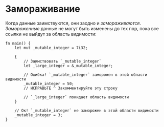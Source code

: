 # Замораживание

Когда данные заимствуются, они заодно и *замораживаются*. *Замороженные* данные
не могут быть изменены до тех пор, пока все ссылки не выйдут за область видимости:

```rust,editable,ignore,mdbook-runnable
fn main() {
    let mut _mutable_integer = 7i32;

    {
        // Заимствовать `_mutable_integer`
        let _large_integer = &_mutable_integer;

        // Ошибка! `_mutable_integer` заморожен в этой области видимости
        _mutable_integer = 50;
        // ИСПРАВЬТЕ ^ Закомментируйте эту строку

        // `_large_integer` покидает область видимости
    }

    // Ок! `_mutable_integer` не заморожен в этой области видимости
    _mutable_integer = 3;
}
```
